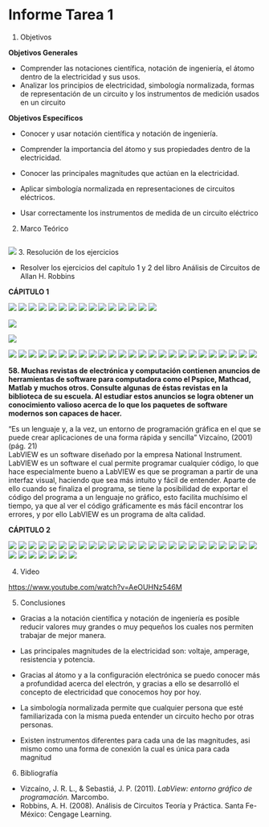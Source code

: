 
# Informe Tarea 1

1. Objetivos

 __Objetivos Generales__

* Comprender las notaciones científica, notación de ingeniería, el átomo dentro de la electricidad y sus usos. 
* Analizar los principios de electricidad, simbología normalizada, formas de representación de un circuito y los instrumentos de medición usados en un circuito

__Objetivos Específicos__

* Conocer y usar notación científica y notación de ingeniería. 

* Comprender la importancia del átomo y sus propiedades dentro de la electricidad. 

* Conocer las principales magnitudes que actúan en la electricidad. 

* Aplicar simbología normalizada en representaciones de circuitos eléctricos. 

* Usar correctamente los instrumentos de medida de un circuito eléctrico


2. Marco Teórico


![]() 



![]( https://github.com/ItzAdoc/Deber1/blob/main/Marco_Teorico_Cap2.jpg?) 
3. Resolución de los ejercicios
* Resolver los ejercicios del capítulo 1 y 2 del libro Análisis de Circuitos de Allan H. Robbins

__CÁPITULO 1__

![](https://github.com/ItzAdoc/Deberes/blob/main/1.jpeg)
![](https://github.com/ItzAdoc/Deberes/blob/main/2.jpeg)
![](https://github.com/ItzAdoc/Deberes/blob/main/3.jpeg)
![](https://github.com/ItzAdoc/Deberes/blob/main/4-6.jpeg)
![](https://github.com/ItzAdoc/Deberes/blob/main/7-12.jpeg)
![](https://github.com/ItzAdoc/Deberes/blob/main/13-14.jpeg)
![](https://github.com/ItzAdoc/Deberes/blob/main/15.jpeg)
![](https://github.com/ItzAdoc/Deberes/blob/main/16.jpeg)
![](https://github.com/ItzAdoc/Deberes/blob/main/17.jpeg)
![](https://github.com/ItzAdoc/Deberes/blob/main/18-20.jpeg)
![](https://github.com/ItzAdoc/Deberes/blob/main/21.jpeg)
![](https://github.com/ItzAdoc/Deberes/blob/main/22.jpeg)
![](https://github.com/ItzAdoc/Deberes/blob/main/23.jpeg)
![](https://github.com/ItzAdoc/Deber1/blob/main/24.jpeg)
![](https://github.com/ItzAdoc/Deber1/blob/main/25.jpeg)

![](https://github.com/ItzAdoc/Deber1/blob/main/25.1.jpeg)

![](https://github.com/ItzAdoc/Deber1/blob/main/25.2.jpeg)

![](https://github.com/ItzAdoc/Deber1/blob/main/26.1.jpeg)
![](https://github.com/ItzAdoc/Deber1/blob/main/27-28.jpeg)
![](https://github.com/ItzAdoc/Deber1/blob/main/29-31.jpeg)
![](https://github.com/ItzAdoc/Deber1/blob/main/32-35.jpeg)
![](https://github.com/ItzAdoc/Deber1/blob/main/36.PNG)
![](https://github.com/ItzAdoc/Deber1/blob/main/37.PNG)
![](https://github.com/ItzAdoc/Deber1/blob/main/38.PNG)
![](https://github.com/ItzAdoc/Deber1/blob/main/39.PNG)
![](https://github.com/ItzAdoc/Deber1/blob/main/40.PNG)
![](https://github.com/ItzAdoc/Deber1/blob/main/41a.PNG)
![](https://github.com/ItzAdoc/Deber1/blob/main/41b.PNG)
![](https://github.com/ItzAdoc/Deber1/blob/main/42.PNG)
![](https://github.com/ItzAdoc/Deber1/blob/main/43.PNG)
![](https://github.com/ItzAdoc/Deber1/blob/main/44-45.PNG)
![](https://github.com/ItzAdoc/Deber1/blob/main/46.PNG)
![](https://github.com/ItzAdoc/Deber1/blob/main/47.PNG)
![](https://github.com/ItzAdoc/Deber1/blob/main/48.PNG)
![](https://github.com/ItzAdoc/Deber1/blob/main/49.PNG)
![](https://github.com/ItzAdoc/Deber1/blob/main/50.PNG)
![](https://github.com/ItzAdoc/Deber1/blob/main/51.PNG)
![](https://github.com/ItzAdoc/Deber1/blob/main/52.PNG)
![](https://github.com/ItzAdoc/Deber1/blob/main/53.PNG)
![](https://github.com/ItzAdoc/Deber1/blob/main/54.PNG)
![](https://github.com/ItzAdoc/Deber1/blob/main/56.PNG)
![](https://github.com/ItzAdoc/Deber1/blob/main/57.PNG)

__58. Muchas revistas de electrónica y computación contienen anuncios de herramientas de software para computadora como el Pspice, Mathcad, Matlab y
muchos otros. Consulte algunas de éstas revistas en la biblioteca de su escuela. Al estudiar estos anuncios se logra obtener un conocimiento valioso
acerca de lo que los paquetes de software modernos son capaces de hacer.__

“Es un lenguaje y, a la vez, un entorno de programación gráfica en el que se puede crear aplicaciones de una forma rápida y sencilla” Vizcaíno, (2001) (pág. 21)  
LabVIEW es un software diseñado por la empresa National Instrument. LabVIEW es un software el cual permite programar cualquier código, lo que hace especialmente bueno a LabVIEW es que se programan a partir de una interfaz visual, haciendo que sea más intuito y fácil de entender. Aparte de ello cuando se finaliza el programa, se tiene la posibilidad de exportar el código del programa a un lenguaje no gráfico, esto facilita muchísimo el tiempo, ya que al ver el código gráficamente es más fácil encontrar los errores, y por ello LabVIEW es un programa de alta calidad.

__CÁPITULO 2__

![](https://github.com/ItzAdoc/Deber1/blob/main/2.1.1.PNG)
![](https://github.com/ItzAdoc/Deber1/blob/main/2.1.2.PNG)
![](https://github.com/ItzAdoc/Deber1/blob/main/2.2.PNG)
![](https://github.com/ItzAdoc/Deber1/blob/main/2.3.PNG)
![](https://github.com/ItzAdoc/Deber1/blob/main/2.4.PNG)
![](https://github.com/ItzAdoc/Deber1/blob/main/2.5.PNG)
![](https://github.com/ItzAdoc/Deber1/blob/main/2.6.PNG)
![](https://github.com/ItzAdoc/Deber1/blob/main/2.7.1.PNG)
![](https://github.com/ItzAdoc/Deber1/blob/main/2.7.2.PNG)
![](https://github.com/ItzAdoc/Deber1/blob/main/2.7.3.PNG)
![](https://github.com/ItzAdoc/Deber1/blob/main/2.7.4.PNG)
![](https://github.com/ItzAdoc/Deber1/blob/main/2.7.5.PNG)
![](https://github.com/ItzAdoc/Deber1/blob/main/2.8.PNG)
![](https://github.com/ItzAdoc/Deber1/blob/main/2.9.PNG)
![](https://github.com/ItzAdoc/Deber1/blob/main/2.10.PNG)
![](https://github.com/ItzAdoc/Deber1/blob/main/2.11.PNG)
![](https://github.com/ItzAdoc/Deber1/blob/main/2.12.PNG)
![](https://github.com/ItzAdoc/Deber1/blob/main/2.12-2.14.jpeg)
![](https://github.com/ItzAdoc/Deber1/blob/main/2.15-2.17.jpeg)
![](https://github.com/ItzAdoc/Deber1/blob/main/2.18-2.19.jpeg)
![](https://github.com/ItzAdoc/Deber1/blob/main/2.20-2.22.jpeg)
![](https://github.com/ItzAdoc/Deber1/blob/main/2.23-2.24.jpeg)
![](https://github.com/ItzAdoc/Deber1/blob/main/2.26-2.27.jpeg)
![](https://github.com/ItzAdoc/Deber1/blob/main/2.28-2.29.jpeg)
![](https://github.com/ItzAdoc/Deber1/blob/main/2.30.jpeg)
![](https://github.com/ItzAdoc/Deber1/blob/main/2.31-2.32.jpeg)
![](https://github.com/ItzAdoc/Deber1/blob/main/2.33-2.34.jpeg)
![](https://github.com/ItzAdoc/Deber1/blob/main/2.35-2.36.jpeg)
![](https://github.com/ItzAdoc/Deber1/blob/main/2.37-2.38.jpeg)
![](https://github.com/ItzAdoc/Deber1/blob/main/2.39-2.40.jpeg)
![](https://github.com/ItzAdoc/Deber1/blob/main/2.41-2.45.jpeg)
![](https://github.com/ItzAdoc/Deber1/blob/main/2.46-2.47.jpeg)

4. Video

https://www.youtube.com/watch?v=AeOUHNz546M




5. Conclusiones 
* Gracias a la notación científica y notación de ingeniería es posible reducir valores muy grandes o muy pequeños los cuales nos permiten trabajar de mejor manera.

* Las principales magnitudes de la electricidad  son: voltaje, amperage, resistencia y potencia.

* Gracias al átomo y a la configuración electrónica se puedo conocer más a profundidad acerca del electrón, y gracias a ello se desarrolló el concepto de electricidad que conocemos hoy por hoy. 

* La simbología normalizada permite que cualquier persona que esté familiarizada con la misma pueda entender un circuito hecho por otras personas. 

* Existen instrumentos diferentes para cada una de las magnitudes, asi mismo como una forma de conexión la cual es única para cada magnitud 


6. Bibliografía
* Vizcaíno, J. R. L., & Sebastiá, J. P. (2011). *LabView: entorno gráfico de programación.* Marcombo.
* Robbins, A. H. (2008). Análisis de Circuitos Teoría y Práctica. Santa Fe-México: Cengage Learning. 


